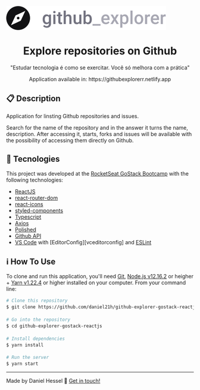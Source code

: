 <img align="center" src="./src/assets/logo.svg">

<h1 align="center">Explore repositories on Github</h1>

<p align="center">"Estudar tecnologia é como se exercitar. Você só melhora com a prática"</p>
<p align="center">Application available in: https://githubexplorerr.netlify.app</p>

## :clipboard: Description
<p>Application for linsting Github repositories and issues.</p>
<p>Search for the name of the repository and in the answer it turns the name, description. After accessing it, starts, forks and issues will be available with the possibility of accessing them directly on Github.</p>

## :rocket: Tecnologies

This project was developed at the [RocketSeat GoStack Bootcamp](https://rocketseat.com.br/bootcamp) with the following technologies:

-  [ReactJS](https://reactjs.org/)
-  [react-router-dom](https://reacttraining.com/react-router/web/guides/quick-start)
-  [react-icons](https://react-icons.github.io/react-icons/)
-  [styled-components](https://www.styled-components.com/)
-  [Typescript](https://www.typescriptlang.org/)
-  [Axios](https://github.com/axios/axios)
-  [Polished](https://polished.js.org/)
-  [Github API](https://api.github.com/)
-  [VS Code][vc] with [EditorConfig][vceditorconfig] and [ESLint][vceslint]

## :information_source: How To Use
To clone and run this application, you'll need [Git](https://git-scm.com), [Node.js v12.16.2][nodejs] or heigher + [Yarn v1.22.4][yarn] or higher installed on your computer. From your command line:

```bash
# Clone this repository
$ git clone https://github.com/daniel21h/github-explorer-gostack-reactjs.git

# Go into the repository
$ cd github-explorer-gostack-reactjs

# Install dependencies
$ yarn install

# Run the server
$ yarn start
```

---

Made by Daniel Hessel :wave: [Get in touch!](https://www.linkedin.com/in/daniel-hessel-240731176/)


[nodejs]: https://nodejs.org/
[yarn]: https://yarnpkg.com/
[vc]: https://code.visualstudio.com/
[vceditconfig]: https://marketplace.visualstudio.com/items?itemName=EditorConfig.EditorConfig
[vceslint]: https://marketplace.visualstudio.com/items?itemName=dbaeumer.vscode-eslint

